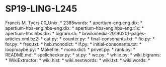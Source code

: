 # SP19-LING-L245

Francis M. Tyers 
00_Unix:
* 
2385words:
* 
apertium-eng.eng.dix:
* 
apertium-hbs-eng.hbs-eng.dix:
* 
apertium-hbs-eng.hbs-eng.t1x:
* 
apertium-hbs.hbs.dix:
* 
bigram.sh:
* 
brwikimedia-20190201-pages-articles.xml.bz2:
* 
cat.py:
* 
counter.py:
* 
final-consonants.txt:
* 
fio.py:
* 
for.py:
* 
freq.txt:
* 
hsb.monodict:
* 
if.py:
* 
initial-consonants.txt:
* 
loopmaybe.py:
* 
Makefile:
* 
mono.dict:
* 
privet.py:
* 
rank.py:
* 
README.md:
* 
spellchecker.py:
* 
st.py:
* 
wc.py:
* 
while.py:
* 
wiki.bigrams:
* 
WikiExtractor:
* 
wiki.hist:
* 
wiki.nextwords:
* 
wiki.txt:
* 
wiki.words:
* 
